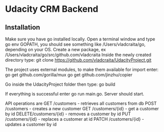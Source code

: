 # Udacity CRM Backend

## Installation
Make sure you have go installed locally.
Open a terminal window and type go env GOPATH, you should see something like /Users/vladcraita/go, depending on your OS.
Create a new package, ex /Users/vladcraita/go/src/github.com/vladcraita
Inside the newly created directory type:
git clone https://github.com/vladcraita/UdacityProject.git

The project uses external modules, to make them available for import enter:
go get github.com/gorilla/mux
go get github.com/jinzhu/copier

Go inside the UdacityProject folder then type:
go build

If everything is successful enter go run main.go. Server should start.

API operations are
GET /customers - retrieves all customers from db
POST /customers - creates a new customer
GET /customers/{id} - get a customer by id
DELETE/customers/{id} - removes a customer by id
PUT /customers/{id} - replaces a customer at id 
PATCH /customers/{id} - updates a customer by id

